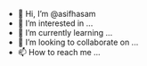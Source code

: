 - 👋 Hi, I’m @asifhasam
- 👀 I’m interested in ...
- 🌱 I’m currently learning ...
- 💞️ I’m looking to collaborate on ...
- 📫 How to reach me ...

<!---
asifhasam/asifhasam is a ✨ special ✨ repository because its `README.md` (this file) appears on your GitHub profile.
You can click the Preview link to take a look at your changes.
--->

